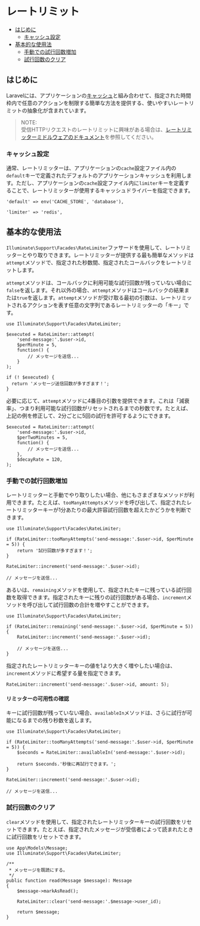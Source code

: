 # レートリミット

- [はじめに](#introduction)
    - [キャッシュ設定](#cache-configuration)
- [基本的な使用法](#basic-usage)
    - [手動での試行回数増加](#manually-incrementing-attempts)
    - [試行回数のクリア](#clearing-attempts)

<a name="introduction"></a>
## はじめに

Laravelには、アプリケーションの[キャッシュ](cache.md)と組み合わせて、指定された時間枠内で任意のアクションを制限する簡単な方法を提供する、使いやすいレートリミットの抽象化が含まれています。

> NOTE:  
> 受信HTTPリクエストのレートリミットに興味がある場合は、[レートリミッターミドルウェアのドキュメント](routing.md#rate-limiting)を参照してください。

<a name="cache-configuration"></a>
### キャッシュ設定

通常、レートリミッターは、アプリケーションの`cache`設定ファイル内の`default`キーで定義されたデフォルトのアプリケーションキャッシュを利用します。ただし、アプリケーションの`cache`設定ファイル内に`limiter`キーを定義することで、レートリミッターが使用するキャッシュドライバーを指定できます。

    'default' => env('CACHE_STORE', 'database'),

    'limiter' => 'redis',

<a name="basic-usage"></a>
## 基本的な使用法

`Illuminate\Support\Facades\RateLimiter`ファサードを使用して、レートリミッターとやり取りできます。レートリミッターが提供する最も簡単なメソッドは`attempt`メソッドで、指定された秒数間、指定されたコールバックをレートリミットします。

`attempt`メソッドは、コールバックに利用可能な試行回数が残っていない場合に`false`を返します。それ以外の場合、`attempt`メソッドはコールバックの結果または`true`を返します。`attempt`メソッドが受け取る最初の引数は、レートリミットされるアクションを表す任意の文字列であるレートリミッターの「キー」です。

    use Illuminate\Support\Facades\RateLimiter;

    $executed = RateLimiter::attempt(
        'send-message:'.$user->id,
        $perMinute = 5,
        function() {
            // メッセージを送信...
        }
    );

    if (! $executed) {
      return 'メッセージ送信回数が多すぎます！';
    }

必要に応じて、`attempt`メソッドに4番目の引数を提供できます。これは「減衰率」、つまり利用可能な試行回数がリセットされるまでの秒数です。たとえば、上記の例を修正して、2分ごとに5回の試行を許可するようにできます。

    $executed = RateLimiter::attempt(
        'send-message:'.$user->id,
        $perTwoMinutes = 5,
        function() {
            // メッセージを送信...
        },
        $decayRate = 120,
    );

<a name="manually-incrementing-attempts"></a>
### 手動での試行回数増加

レートリミッターと手動でやり取りしたい場合、他にもさまざまなメソッドが利用できます。たとえば、`tooManyAttempts`メソッドを呼び出して、指定されたレートリミッターキーが1分あたりの最大許容試行回数を超えたかどうかを判断できます。

    use Illuminate\Support\Facades\RateLimiter;

    if (RateLimiter::tooManyAttempts('send-message:'.$user->id, $perMinute = 5)) {
        return '試行回数が多すぎます！';
    }

    RateLimiter::increment('send-message:'.$user->id);

    // メッセージを送信...

あるいは、`remaining`メソッドを使用して、指定されたキーに残っている試行回数を取得できます。指定されたキーに残りの試行回数がある場合、`increment`メソッドを呼び出して試行回数の合計を増やすことができます。

    use Illuminate\Support\Facades\RateLimiter;

    if (RateLimiter::remaining('send-message:'.$user->id, $perMinute = 5)) {
        RateLimiter::increment('send-message:'.$user->id);

        // メッセージを送信...
    }

指定されたレートリミッターキーの値を1より大きく増やしたい場合は、`increment`メソッドに希望する量を指定できます。

    RateLimiter::increment('send-message:'.$user->id, amount: 5);

<a name="determining-limiter-availability"></a>
#### リミッターの可用性の確認

キーに試行回数が残っていない場合、`availableIn`メソッドは、さらに試行が可能になるまでの残り秒数を返します。

    use Illuminate\Support\Facades\RateLimiter;

    if (RateLimiter::tooManyAttempts('send-message:'.$user->id, $perMinute = 5)) {
        $seconds = RateLimiter::availableIn('send-message:'.$user->id);

        return $seconds.'秒後に再試行できます。';
    }

    RateLimiter::increment('send-message:'.$user->id);

    // メッセージを送信...

<a name="clearing-attempts"></a>
### 試行回数のクリア

`clear`メソッドを使用して、指定されたレートリミッターキーの試行回数をリセットできます。たとえば、指定されたメッセージが受信者によって読まれたときに試行回数をリセットできます。

    use App\Models\Message;
    use Illuminate\Support\Facades\RateLimiter;

    /**
     * メッセージを既読にする。
     */
    public function read(Message $message): Message
    {
        $message->markAsRead();

        RateLimiter::clear('send-message:'.$message->user_id);

        return $message;
    }
